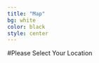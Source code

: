 ```yaml
---
title: "Map"
bg: white
color: black
style: center
---
```


#Please Select Your Location

<div id="usmap" style="width: 50%;">
